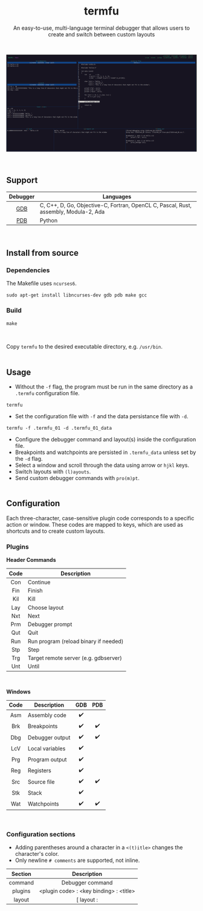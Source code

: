 
<h1 align="center">termfu</h1>
<p align="center">An easy-to-use, multi-language terminal debugger that allows users to create and switch between custom layouts</p>
<br>
<p align="center"><img margin-left="auto" src="./misc/layout1.png" width="700px"></p>
<br>


## Support

| Debugger   | Languages |
|   :----:   | -----     |
| [GDB](https://sourceware.org/gdb/) | C, C++, D, Go, Objective-C, Fortran, OpenCL C, Pascal, Rust, assembly, Modula-2, Ada |
| [PDB](https://docs.python.org/3/library/pdb.html) | Python |
<br>

## Install from source

### Dependencies

The Makefile uses `ncurses6`.
```
sudo apt-get install libncurses-dev gdb pdb make gcc
```
### Build
```
make
```
<br>

Copy `termfu` to the desired executable directory, e.g. `/usr/bin`. 
<br><br>


## Usage

- Without the `-f` flag, the program must be run in the same directory as a `.termfu` configuration file.
```
termfu
```
- Set the configuration file with `-f` and the data persistance file with `-d`.
```
termfu -f .termfu_01 -d .termfu_01_data
```
- Configure the debugger command and layout(s) inside the configuration file.
- Breakpoints and watchpoints are persisted in `.termfu_data` unless set by the `-d` flag. 
- Select a window and scroll through the data using arrow or `hjkl` keys.
- Switch layouts with `(l)ayouts`.
- Send custom debugger commands with `pro(m)pt`.
<br><br>


## Configuration
Each three-character, case-sensitive plugin code corresponds to a specific action or window. These codes are mapped to keys, which are used as shortcuts and to create custom layouts. 
<br>

### Plugins

__Header Commands__
<br>

| Code    | Description |
| :-----: | ------ |
| Con     | Continue |
| Fin     | Finish |
| Kil     | Kill |
| Lay     | Choose layout |
| Nxt     | Next |
| Prm     | Debugger prompt |
| Qut     | Quit |
| Run     | Run program (reload binary if needed) |
| Stp     | Step |
| Trg     | Target remote server (e.g. gdbserver) |
| Unt     | Until |
<br>

__Windows__
<br>

| Code    | Description      | GDB                | PDB                |
| :-----: | -----            | :-----:            | :------:           |
| Asm     | Assembly code    | :heavy_check_mark: |                    |   
| Brk     | Breakpoints      | :heavy_check_mark: | :heavy_check_mark: |
| Dbg     | Debugger output  | :heavy_check_mark: | :heavy_check_mark: |
| LcV     | Local variables  | :heavy_check_mark: |                    |
| Prg     | Program output   | :heavy_check_mark: |                    |
| Reg     | Registers        | :heavy_check_mark: |                    |
| Src     | Source file      | :heavy_check_mark: | :heavy_check_mark: |
| Stk     | Stack            | :heavy_check_mark: |                    |
| Wat     | Watchpoints      | :heavy_check_mark: | :heavy_check_mark: |
<br>


### Configuration sections

- Adding parentheses around a character in a `<(t)itle>` changes the character's color.
- Only newline `# comments` are supported, not inline.

| Section   | Description |
| :----:    |  :----: |
| command | Debugger command |
| plugins | \<plugin code\> : \<key binding\> : \<title\> |
| layout  | \[ layout : <title> \] <br>`>h` : header commands,  `>w` : windows |
<br>

### Commands

| Debugger | Command |
| :-----:  | ------  |
| GDB      | `gdb --interpreter=mi ...` |
| PDB      | `python -m pdb ...` |
<br>

### Example `.termfu` configuration


```
[ command ]

gdb --interpreter=mi misc/hello

[ plugins ]

# header commands
Prm : m : pro(m)pt
Trg : t : (t)arget
Lay : l : (l)ayouts
Qut : q : (q)uit
Run : r : (r)un
Nxt : n : (n)ext
Stp : s : (s)tep
Con : c : (c)ontinue
Unt : u : (u)ntil
Fin : f : (f)inish
Kil : k : (k)ill

# windows
Asm : a : (a)ssembly
Brk : e : br(e)akpoints
Dbg : d : (d)ebug out
LcV : v : local (v)ars
Prg : p : (p)rogram out
Reg : g : re(g)isters
Src : o : s(o)urce file
Stk : T : s(T)ack
Wat : w : (w)atch


[ layout : Main ]

>h
mtlq
rnscufk

>w
eeeooooo
wwwooooo
vvvooooo
TTpppddd

[ layout : Assembly / Registers ]

>h
mtlq
rnscufk

>w
oag
oag
oag
wpT
```
<br>


### Resulting layouts

<img src='./misc/layout1.png' height='400px'>
<img src='./misc/layout2.png' height='400px'>
<br>

## Releases

- __v1.0__ - _09-17-2024_ - Initial release providing basic GDB, PDB functionality
<br>

## Contributing

### General Guidelines
- For any significant contributions outside of minor patches, open an issue first.
- Bug fixes, optimizations, new debugger implementations, and new plugins are welcome.
- Blank space and comment PRs have a high probability of being closed.
- Use existing code conventions.

### Developer notes
- Run the `make configs` script to create all needed configuration files in `misc/` for running the included sample binaries or scripts (`make run_dev_gdb`, etc.) and for debugging. Feel free to edit the `scripts/create_configs` script to customize layouts, change the target binary, add plugins, etc. However, do __NOT__ include your customized script in a PR.
- All watchpoints and breakpoints will be persisted in `_data` files alongside their relevant configuration files in `misc/`.
- Run `make todo` to print all source file tags, such as `TODO`, `FIX`, etc.
- The `make debug` script starts a `tmux`-based `GDB` TUI debugging session.
- The `make server` and `make target` scripts allow `termfu` to debug itself. __Note__: stepping through the program using these scripts is currently slow. There is an `OPTIMIZE` source tag for speeding this up.
- The `logd()` function in `src/utilities.h` allows for `printf()`-style debugging when running `ncurses` by outputting to `debug.out`.
- It is recommended to create a shortcut for refreshing your terminal screen, as `ncurses` will make a mess of it when not shut down properly. For example, add `bind r respawn-pane -k` to `~/.tmux.conf` to refresh your `tmux` pane with `Ctrl+b` then `r`.


### Scripts

`./Makefile`
<br>
| Command             | Description |
| --------            | -------     |
| `make`              | Build production binary |
| `make dev`	        | Build development binary|
| `make devf`         | Build development binary, print formatted error messages |
| `make configs`      | Create all sample runs, debugging configuration files|
| `make run_dev_gdb`  | Run development binary with sample gdb binary |
| `make run_dev_pdb`  | Run development binary with sample pdb script |
| `make todo`         | Print source code tags  (`TODO`, `FIXME`, etc.) |
| `make tui_gdb`      | Start tmux GDB TUI debugging session  (see `scripts/gdb_debug`) |
| `make tui_pdb`      | Start tmux GDB TUI debugging session  (see `scripts/pdb_debug`) |
|	`make server`       | Start termfu_dev with gdbserver  (see `scripts/gdb_server`) |
| `make target`       | Start termfu_dev and target the gdbserver started  by `make server` |
<br>

`./tests/Makefile`
<br>
| Command           | Description |
| --------          | -------     |
| `make t=test1.c`  | Build, run `test1.c` |
| `make debug`      | Debug most recent build |

<br><br>

